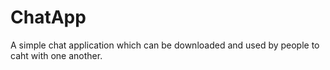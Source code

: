 # ChatApp
A simple chat application which can be downloaded and used by people to caht with one another.
